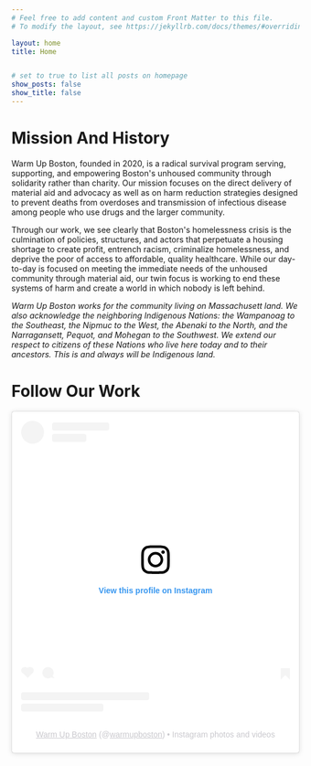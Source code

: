 ```yaml
---
# Feel free to add content and custom Front Matter to this file.
# To modify the layout, see https://jekyllrb.com/docs/themes/#overriding-theme-defaults

layout: home
title: Home


# set to true to list all posts on homepage
show_posts: false
show_title: false
---
```


# Mission And History

Warm Up Boston, founded in 2020, is a radical survival program serving, supporting, and empowering Boston's unhoused community through solidarity rather than charity. Our mission focuses on the direct delivery of material aid and advocacy as well as on harm reduction strategies designed to prevent deaths from overdoses and transmission of infectious disease among people who use drugs and the larger community. 

Through our work, we see clearly that Boston's homelessness crisis is the culmination of policies, structures, and actors that perpetuate a housing shortage to create profit, entrench racism, criminalize homelessness, and deprive the poor of access to affordable, quality healthcare. While our day-to-day is focused on meeting the immediate needs of the unhoused community through material aid, our twin focus is working to end these systems of harm and create a world in which nobody is left behind.

*Warm Up Boston works for the community living on Massachusett land. We also acknowledge the neighboring Indigenous Nations: the Wampanoag to the Southeast, the Nipmuc to the West, the Abenaki to the North, and the Narragansett, Pequot, and Mohegan to the Southwest. We extend our respect to citizens of these Nations who live here today and to their ancestors​​​​​​.​​ This is and always will be Indigenous land.*

# Follow Our Work

<blockquote class="instagram-media"
data-instgrm-permalink="https://www.instagram.com/warmupboston/?utm_source=ig_embed&amp;utm_campaign=loading"
data-instgrm-version="14" style=" background:#FFF; border:0; border-radius:3px;
box-shadow:0 0 1px 0 rgba(0,0,0,0.5),0 1px 10px 0 rgba(0,0,0,0.15); margin: 1px;
max-width:740px; min-width:326px; padding:0; width:99.375%;
width:-webkit-calc(100% - 2px); width:calc(100% - 2px);"><div
style="padding:16px;"> <a
href="https://www.instagram.com/warmupboston/?utm_source=ig_embed&amp;utm_campaign=loading"
style=" background:#FFFFFF; line-height:0; padding:0 0; text-align:center;
text-decoration:none; width:100%;" target="_blank"> <div style=" display: flex;
flex-direction: row; align-items: center;"> <div style="background-color:
#F4F4F4; border-radius: 50%; flex-grow: 0; height: 40px; margin-right: 14px;
width: 40px;"></div> <div style="display: flex; flex-direction: column;
flex-grow: 1; justify-content: center;"> <div style=" background-color: #F4F4F4;
border-radius: 4px; flex-grow: 0; height: 14px; margin-bottom: 6px; width:
100px;"></div> <div style=" background-color: #F4F4F4; border-radius: 4px;
flex-grow: 0; height: 14px; width: 60px;"></div></div></div><div style="padding:
19% 0;"></div> <div style="display:block; height:50px; margin:0 auto 12px;
width:50px;"><svg width="50px" height="50px" viewBox="0 0 60 60" version="1.1"
xmlns="https://www.w3.org/2000/svg"
xmlns:xlink="https://www.w3.org/1999/xlink"><g stroke="none" stroke-width="1"
fill="none" fill-rule="evenodd"><g transform="translate(-511.000000,
-20.000000)" fill="#000000"><g><path d="M556.869,30.41 C554.814,30.41
553.148,32.076 553.148,34.131 C553.148,36.186 554.814,37.852 556.869,37.852
C558.924,37.852 560.59,36.186 560.59,34.131 C560.59,32.076 558.924,30.41
556.869,30.41 M541,60.657 C535.114,60.657 530.342,55.887 530.342,50
C530.342,44.114 535.114,39.342 541,39.342 C546.887,39.342 551.658,44.114
551.658,50 C551.658,55.887 546.887,60.657 541,60.657 M541,33.886 C532.1,33.886
524.886,41.1 524.886,50 C524.886,58.899 532.1,66.113 541,66.113 C549.9,66.113
557.115,58.899 557.115,50 C557.115,41.1 549.9,33.886 541,33.886 M565.378,62.101
C565.244,65.022 564.756,66.606 564.346,67.663 C563.803,69.06 563.154,70.057
562.106,71.106 C561.058,72.155 560.06,72.803 558.662,73.347 C557.607,73.757
556.021,74.244 553.102,74.378 C549.944,74.521 548.997,74.552 541,74.552
C533.003,74.552 532.056,74.521 528.898,74.378 C525.979,74.244 524.393,73.757
523.338,73.347 C521.94,72.803 520.942,72.155 519.894,71.106 C518.846,70.057
518.197,69.06 517.654,67.663 C517.244,66.606 516.755,65.022 516.623,62.101
C516.479,58.943 516.448,57.996 516.448,50 C516.448,42.003 516.479,41.056
516.623,37.899 C516.755,34.978 517.244,33.391 517.654,32.338 C518.197,30.938
518.846,29.942 519.894,28.894 C520.942,27.846 521.94,27.196 523.338,26.654
C524.393,26.244 525.979,25.756 528.898,25.623 C532.057,25.479 533.004,25.448
541,25.448 C548.997,25.448 549.943,25.479 553.102,25.623 C556.021,25.756
557.607,26.244 558.662,26.654 C560.06,27.196 561.058,27.846 562.106,28.894
C563.154,29.942 563.803,30.938 564.346,32.338 C564.756,33.391 565.244,34.978
565.378,37.899 C565.522,41.056 565.552,42.003 565.552,50 C565.552,57.996
565.522,58.943 565.378,62.101 M570.82,37.631 C570.674,34.438 570.167,32.258
569.425,30.349 C568.659,28.377 567.633,26.702 565.965,25.035 C564.297,23.368
562.623,22.342 560.652,21.575 C558.743,20.834 556.562,20.326 553.369,20.18
C550.169,20.033 549.148,20 541,20 C532.853,20 531.831,20.033 528.631,20.18
C525.438,20.326 523.257,20.834 521.349,21.575 C519.376,22.342 517.703,23.368
516.035,25.035 C514.368,26.702 513.342,28.377 512.574,30.349 C511.834,32.258
511.326,34.438 511.181,37.631 C511.035,40.831 511,41.851 511,50 C511,58.147
511.035,59.17 511.181,62.369 C511.326,65.562 511.834,67.743 512.574,69.651
C513.342,71.625 514.368,73.296 516.035,74.965 C517.703,76.634 519.376,77.658
521.349,78.425 C523.257,79.167 525.438,79.673 528.631,79.82 C531.831,79.965
532.853,80.001 541,80.001 C549.148,80.001 550.169,79.965 553.369,79.82
C556.562,79.673 558.743,79.167 560.652,78.425 C562.623,77.658 564.297,76.634
565.965,74.965 C567.633,73.296 568.659,71.625 569.425,69.651 C570.167,67.743
570.674,65.562 570.82,62.369 C570.966,59.17 571,58.147 571,50 C571,41.851
570.966,40.831 570.82,37.631"></path></g></g></g></svg></div><div
style="padding-top: 8px;"> <div style=" color:#3897f0;
font-family:Arial,sans-serif; font-size:14px; font-style:normal;
font-weight:550; line-height:18px;">View this profile on
Instagram</div></div><div style="padding: 12.5% 0;"></div> <div style="display:
flex; flex-direction: row; margin-bottom: 14px; align-items: center;"><div> <div
style="background-color: #F4F4F4; border-radius: 50%; height: 12.5px; width:
12.5px; transform: translateX(0px) translateY(7px);"></div> <div
style="background-color: #F4F4F4; height: 12.5px; transform: rotate(-45deg)
translateX(3px) translateY(1px); width: 12.5px; flex-grow: 0; margin-right:
14px; margin-left: 2px;"></div> <div style="background-color: #F4F4F4;
border-radius: 50%; height: 12.5px; width: 12.5px; transform: translateX(9px)
translateY(-18px);"></div></div><div style="margin-left: 8px;"> <div style="
background-color: #F4F4F4; border-radius: 50%; flex-grow: 0; height: 20px;
width: 20px;"></div> <div style=" width: 0; height: 0; border-top: 2px solid
transparent; border-left: 6px solid #f4f4f4; border-bottom: 2px solid
transparent; transform: translateX(16px) translateY(-4px)
rotate(30deg)"></div></div><div style="margin-left: auto;"> <div style=" width:
0px; border-top: 8px solid #F4F4F4; border-right: 8px solid transparent;
transform: translateY(16px);"></div> <div style=" background-color: #F4F4F4;
flex-grow: 0; height: 12px; width: 16px; transform: translateY(-4px);"></div>
<div style=" width: 0; height: 0; border-top: 8px solid #F4F4F4; border-left:
8px solid transparent; transform: translateY(-4px)
translateX(8px);"></div></div></div> <div style="display: flex; flex-direction:
column; flex-grow: 1; justify-content: center; margin-bottom: 24px;"> <div
style=" background-color: #F4F4F4; border-radius: 4px; flex-grow: 0; height:
14px; margin-bottom: 6px; width: 224px;"></div> <div style=" background-color:
#F4F4F4; border-radius: 4px; flex-grow: 0; height: 14px; width:
144px;"></div></div></a><p style=" color:#c9c8cd; font-family:Arial,sans-serif;
font-size:14px; line-height:17px; margin-bottom:0; margin-top:8px;
overflow:hidden; padding:8px 0 7px; text-align:center; text-overflow:ellipsis;
white-space:nowrap;"><a
href="https://www.instagram.com/warmupboston/?utm_source=ig_embed&amp;utm_campaign=loading"
style=" color:#c9c8cd; font-family:Arial,sans-serif; font-size:14px;
font-style:normal; font-weight:normal; line-height:17px;" target="_blank">Warm
Up Boston</a> (@<a
href="https://www.instagram.com/warmupboston/?utm_source=ig_embed&amp;utm_campaign=loading"
style=" color:#c9c8cd; font-family:Arial,sans-serif; font-size:14px;
font-style:normal; font-weight:normal; line-height:17px;"
target="_blank">warmupboston</a>) • Instagram photos and
videos</p></div></blockquote> <script async
src="//www.instagram.com/embed.js"></script>
